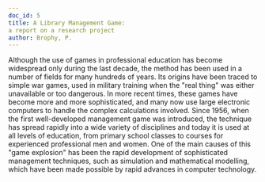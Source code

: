 ```yaml
---
doc_id: 5
title: A Library Management Game:
a report on a research project
author: Brophy, P.
---
```


Although the use of games in professional education has
become widespread only during the last decade, the method has
been used in a number of fields for many hundreds of years.
Its origins have been traced to simple war games, used in
military training when the "real thing" was either unavailable
or too dangerous.  In more recent times, these games have
become more and more sophisticated, and many now use large
electronic computers to handle the complex calculations involved.
Since 1956, when the first well-developed management game was
introduced, the technique has spread rapidly into a wide variety
of disciplines and today it is used at all levels of education,
from primary school classes to courses for experienced professional
men and women.  One of the main causes of this "game explosion"
has been the rapid development of sophisticated management
techniques, such as simulation and mathematical modelling, which
have been made possible by rapid advances in computer technology.